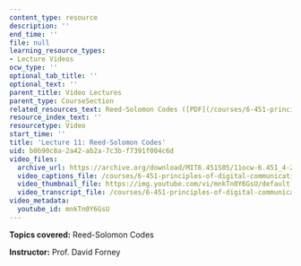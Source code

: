```yaml
---
content_type: resource
description: ''
end_time: ''
file: null
learning_resource_types:
- Lecture Videos
ocw_type: ''
optional_tab_title: ''
optional_text: ''
parent_title: Video Lectures
parent_type: CourseSection
related_resources_text: Reed-Solomon Codes ([PDF](/courses/6-451-principles-of-digital-communication-ii-spring-2005/resources/chap8))
resource_index_text: ''
resourcetype: Video
start_time: ''
title: 'Lecture 11: Reed-Solomon Codes'
uid: b0b90c8a-2a42-ab2a-7c3b-f7391f004c6d
video_files:
  archive_url: https://archive.org/download/MIT6.451S05/11ocw-6.451_4-261-09mar2005-220k.mp4
  video_captions_file: /courses/6-451-principles-of-digital-communication-ii-spring-2005/3842f83d45775121ab338bba11ae6660_mnkTn0Y6GsU.vtt
  video_thumbnail_file: https://img.youtube.com/vi/mnkTn0Y6GsU/default.jpg
  video_transcript_file: /courses/6-451-principles-of-digital-communication-ii-spring-2005/2717629c83d90e1d8a89c7949fd33e73_mnkTn0Y6GsU.pdf
video_metadata:
  youtube_id: mnkTn0Y6GsU
---
```


**Topics covered:** Reed-Solomon Codes

**Instructor:** Prof. David Forney



